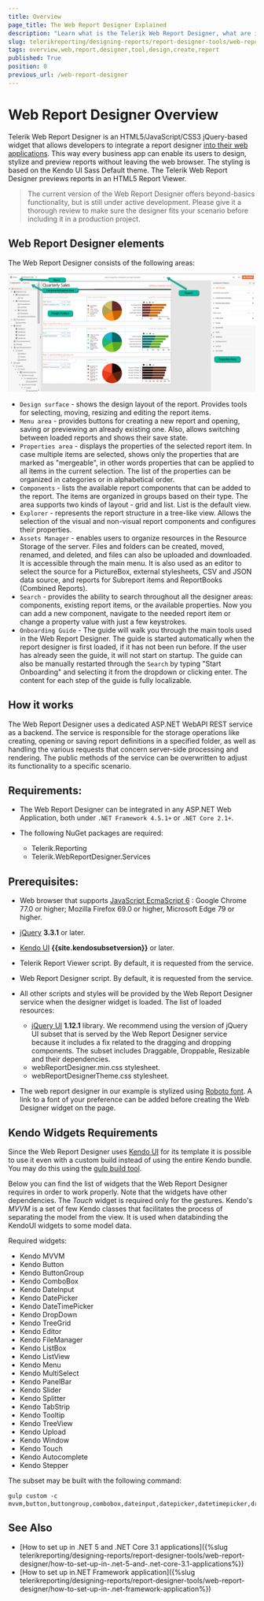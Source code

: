 ```yaml
---
title: Overview
page_title: The Web Report Designer Explained
description: "Learn what is the Telerik Web Report Designer, what are its dependencies and how it works compared to the other designing tools."
slug: telerikreporting/designing-reports/report-designer-tools/web-report-designer/overview
tags: overview,web,report,designer,tool,design,create,report
published: True
position: 0
previous_url: /web-report-designer
---
```


# Web Report Designer Overview

Telerik Web Report Designer is an HTML5/JavaScript/CSS3 jQuery-based widget that allows developers to integrate a report designer [into their web applications](https://www.telerik.com/products/reporting/embedded-reporting.aspx). This way every business app can enable its users to design, stylize and preview reports without leaving the web browser. The styling is based on the Kendo UI Sass Default theme. The Telerik Web Report Designer previews reports in an HTML5 Report Viewer.

> The current version of the Web Report Designer offers beyond-basics functionality, but is still under active development. Please give it a thorough review to make sure the designer fits your scenario before including it in a production project.

## Web Report Designer elements

The Web Report Designer consists of the following areas:

![An image highlighting the Web Report Designer's main areas/functionalities](images/Designer/web-report-designer-dashboard.png)

* `Design surface` - shows the design layout of the report. Provides tools for selecting, moving, resizing and editing the report items.
* `Menu area` - provides buttons for creating a new report and opening, saving or previewing an already existing one. Also, allows switching between loaded reports and shows their save state.
* `Properties area` - displays the properties of the selected report item. In case multiple items are selected, shows only the properties that are marked as "mergeable", in other words properties that can be applied to all items in the current selection. The list of the properties can be organized in categories or in alphabetical order.
* `Components` - lists the available report components that can be added to the report. The items are organized in groups based on their type. The area supports two kinds of layout - grid and list. List is the default view.
* `Explorer` - represents the report structure in a tree-like view. Allows the selection of the visual and non-visual report components and configures their properties.
* `Assets Manager` - enables users to organize resources in the Resource Storage of the server. Files and folders can be created, moved, renamed, and deleted, and files can also be uploaded and downloaded. It is accessible through the main menu. It is also used as an editor to select the source for a PictureBox, external stylesheets, CSV and JSON data source, and reports for Subreport items and ReportBooks (Combined Reports).
* `Search` - provides the ability to search throughout all the designer areas: components, existing report items, or the available properties. Now you can add a new component, navigate to the needed report item or change a property value with just a few keystrokes.
* `Onboarding Guide` - The guide will walk you through the main tools used in the Web Report Designer. The guide is started automatically when the report designer is first loaded, if it has not been run before. If the user has already seen the guide, it will not start on startup. The guide can also be manually restarted through the `Search` by typing "Start Onboarding" and selecting it from the dropdown or clicking enter. The content for each step of the guide is fully localizable.

## How it works

The Web Report Designer uses a dedicated ASP.NET WebAPI REST service as a backend. The service is responsible for the storage operations like creating, opening or saving report definitions in a specified folder, as well as handling the various requests that concern server-side processing and rendering. The public methods of the service can be overwritten to adjust its functionality to a specific scenario.

## Requirements:

* The Web Report Designer can be integrated in any ASP.NET Web Application, both under `.NET Framework 4.5.1+` or `.NET Core 2.1+`.
* The following NuGet packages are required:

	+ Telerik.Reporting
	+ Telerik.WebReportDesigner.Services

## Prerequisites:

* Web browser that supports [JavaScript EcmaScript 6](https://es6.io) : Google Chrome 77.0 or higher; Mozilla Firefox 69.0 or higher, Microsoft Edge 79 or higher.
* [jQuery](https://jquery.com/download/) __3.3.1__ or later.
* [Kendo UI](https://www.telerik.com/kendo-ui) __{{site.kendosubsetversion}}__ or later.
* Telerik Report Viewer script. By default, it is requested from the service.
* Web Report Designer script. By default, it is requested from the service.
* All other scripts and styles will be provided by the Web Report Designer service when the designer widget is loaded. The list of loaded resources:

	+ [jQuery UI](https://jqueryui.com/) __1.12.1__ library. We recommend using the version of jQuery UI subset that is served by the Web Report Designer service because it includes a fix related to the dragging and dropping components. The subset includes Draggable, Droppable, Resizable and their dependencies.
	+ webReportDesigner.min.css stylesheet.
	+ webReportDesignerTheme.css stylesheet.

* The web report designer in our example is stylized using [Roboto font](https://fonts.google.com/specimen/Roboto). A link to a font of your preference can be added before creating the Web Designer widget on the page.

## Kendo Widgets Requirements

Since the Web Report Designer uses [Kendo UI](https://www.telerik.com/kendo-ui) for its template it is possible to use it even with a custom build instead of using the entire Kendo bundle. You may do this using the [gulp build tool](https://docs.telerik.com/kendo-ui/intro/scripts/what-you-need#using-gulp).

Below you can find the list of widgets that the Web Report Designer requires in order to work properly. Note that the widgets have other dependencies. The _Touch_ widget is required only for the gestures. Kendo's _MVVM_ is a set of few Kendo classes that facilitates the process of separating the model from the view. It is used when databinding the KendoUI widgets to some model data.

Required widgets:

* Kendo MVVM
* Kendo Button
* Kendo ButtonGroup
* Kendo ComboBox
* Kendo DateInput
* Kendo DatePicker
* Kendo DateTimePicker
* Kendo DropDown
* Kendo TreeGrid
* Kendo Editor
* Kendo FileManager
* Kendo ListBox
* Kendo ListView
* Kendo Menu
* Kendo MultiSelect
* Kendo PanelBar
* Kendo Slider
* Kendo Splitter
* Kendo TabStrip
* Kendo Tooltip
* Kendo TreeView
* Kendo Upload
* Kendo Window
* Kendo Touch
* Kendo Autocomplete
* Kendo Stepper

The subset may be built with the following command:

````
gulp custom -c mvvm,button,buttongroup,combobox,dateinput,datepicker,datetimepicker,dropdowntree,grid,editor,filemanager,listbox,listview,menu,multiselect,panelbar,slider,splitter,tabstrip,tooltip,treeview,upload,window,touch,autocomplete,stepper
````


## See Also

* [How to set up in .NET 5 and .NET Core 3.1 applications]({%slug telerikreporting/designing-reports/report-designer-tools/web-report-designer/how-to-set-up-in-.net-5-and-.net-core-3.1-applications%})
* [How to set up in.NET Framework application]({%slug telerikreporting/designing-reports/report-designer-tools/web-report-designer/how-to-set-up-in-.net-framework-application%})

